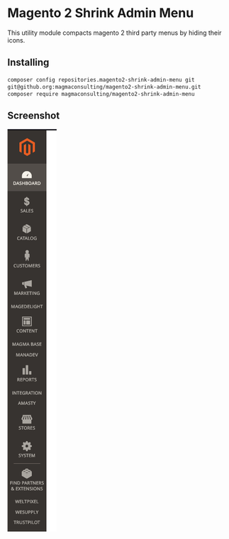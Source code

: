 # Magento 2 Shrink Admin Menu

This utility module compacts magento 2 third party menus by hiding their icons. 

## Installing

```
composer config repositories.magento2-shrink-admin-menu git  git@github.org:magmaconsulting/magento2-shrink-admin-menu.git
composer require magmaconsulting/magento2-shrink-admin-menu
```

## Screenshot

![Magento admin menu](doc/shrink-admin-menu-1.png)
